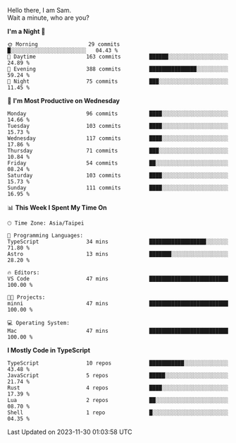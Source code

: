 Hello there, I am Sam.  
Wait a minute, who are you?
  
<!--START_SECTION:waka-->
**I'm a Night 🦉** 

```text
🌞 Morning                29 commits          █░░░░░░░░░░░░░░░░░░░░░░░░   04.43 % 
🌆 Daytime                163 commits         ██████░░░░░░░░░░░░░░░░░░░   24.89 % 
🌃 Evening                388 commits         ███████████████░░░░░░░░░░   59.24 % 
🌙 Night                  75 commits          ███░░░░░░░░░░░░░░░░░░░░░░   11.45 % 
```
📅 **I'm Most Productive on Wednesday** 

```text
Monday                   96 commits          ████░░░░░░░░░░░░░░░░░░░░░   14.66 % 
Tuesday                  103 commits         ████░░░░░░░░░░░░░░░░░░░░░   15.73 % 
Wednesday                117 commits         ████░░░░░░░░░░░░░░░░░░░░░   17.86 % 
Thursday                 71 commits          ███░░░░░░░░░░░░░░░░░░░░░░   10.84 % 
Friday                   54 commits          ██░░░░░░░░░░░░░░░░░░░░░░░   08.24 % 
Saturday                 103 commits         ████░░░░░░░░░░░░░░░░░░░░░   15.73 % 
Sunday                   111 commits         ████░░░░░░░░░░░░░░░░░░░░░   16.95 % 
```


📊 **This Week I Spent My Time On** 

```text
🕑︎ Time Zone: Asia/Taipei

💬 Programming Languages: 
TypeScript               34 mins             ██████████████████░░░░░░░   71.80 % 
Astro                    13 mins             ███████░░░░░░░░░░░░░░░░░░   28.20 % 

🔥 Editors: 
VS Code                  47 mins             █████████████████████████   100.00 % 

🐱‍💻 Projects: 
minni                    47 mins             █████████████████████████   100.00 % 

💻 Operating System: 
Mac                      47 mins             █████████████████████████   100.00 % 
```

**I Mostly Code in TypeScript** 

```text
TypeScript               10 repos            ███████████░░░░░░░░░░░░░░   43.48 % 
JavaScript               5 repos             █████░░░░░░░░░░░░░░░░░░░░   21.74 % 
Rust                     4 repos             ████░░░░░░░░░░░░░░░░░░░░░   17.39 % 
Lua                      2 repos             ██░░░░░░░░░░░░░░░░░░░░░░░   08.70 % 
Shell                    1 repo              █░░░░░░░░░░░░░░░░░░░░░░░░   04.35 % 
```




 Last Updated on 2023-11-30 01:03:58 UTC
<!--END_SECTION:waka-->
